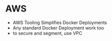 AWS
===
- AWS Tooling Simplifies Docker Deployments
- Any standard Docker Deployment work too
- to secure and segment, use VPC
